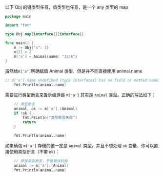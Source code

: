 以下 Obj 的键类型任意，值类型也任意，是一个 any 类型的 map

```go
package main

import "fmt"

type Obj map[interface{}]interface{}

func main() {
	m := Obj{"s": 3}
	m[2] = 2
	m['a'] = Animal{name: "Jack"}
}
```

虽然给`m['a']`明确赋值 Animal 类型，但是并不能直接使用 animal.name

```go
// m['a'].name undefined (type interface{} has no field or method name)
	fmt.Println(animal.name)
```

需要进行类型断言来告诉编译器 `m['a']` 其实是 `Animal` 类型。正确的写法如下：

```go
	// 类型断言
	animal, ok := m['a'].(Animal)
	if !ok {
		fmt.Println("类型断言失败")
		return
	}

	fmt.Println(animal.name)
```

如果确信 `m['a']` 存储的值一定是 `Animal` 类型，并且不想处理 `ok` 变量，你可以直接使用类型断言（不带 `ok`）：

```go
	// 直接类型断言，不做错误检查
	animal := m['a'].(Animal)
	fmt.Println(animal.name)
```
